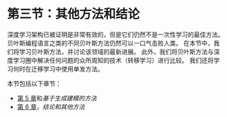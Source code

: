 # 第三节：其他方法和结论

深度学习架构已被证明是非常有效的，但是它们仍然不是一次性学习的最佳方法。 贝叶斯编程语言之类的不同贝叶斯方法仍然可以一口气击败人类。 在本节中，我们将学习贝叶斯方法，并讨论该领域的最新进展。 此外，我们将贝叶斯方法与深度学习圈中解决任何问题的众所周知的技术（转移学习）进行比较。 我们还将学习何时在迁移学习中使用单发方法。

本节包括以下章节：

*   [第 5 章](../Text/5.html)和*基于生成建模的方法*
*   [第 6 章](../Text/6.html)，*结论和其他方法*